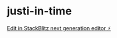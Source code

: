 # justi-in-time

[Edit in StackBlitz next generation editor ⚡️](https://stackblitz.com/~/github.com/dotku/justi-in-time)